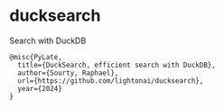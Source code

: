 # ducksearch
Search with DuckDB


```
@misc{PyLate,
  title={DuckSearch, efficient search with DuckDB},
  author={Sourty, Raphael},
  url={https://github.com/lightonai/ducksearch},
  year={2024}
}
```